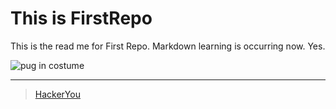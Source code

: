 # This is FirstRepo

This is the read me for First Repo. Markdown learning is occurring now. Yes. 

![pug in costume](http://3.bp.blogspot.com/-4cfI7C_SoHM/TgqBux0m4_I/AAAAAAAAEck/mPypCzFwBmY/s1600/tumblr_l77anb9n3M1qzvmtfo1_500.jpg)

---
> [HackerYou](http://hackeryou.com)

